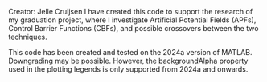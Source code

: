 Creator: Jelle Cruijsen
I have created this code to support the research of my graduation project, where I investigate Artificial Potential Fields (APFs), Control Barrier Functions (CBFs), and possible crossovers between the two techniques.

This code has been created and tested on the 2024a version of MATLAB. Downgrading may be possible. However, the backgroundAlpha property used in the plotting legends is only supported from 2024a and onwards.
